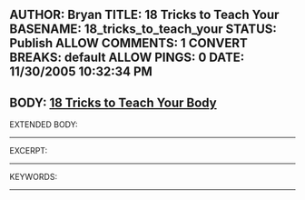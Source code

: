 AUTHOR: Bryan
TITLE: 18 Tricks to Teach Your
BASENAME: 18_tricks_to_teach_your
STATUS: Publish
ALLOW COMMENTS: 1
CONVERT BREAKS: __default__
ALLOW PINGS: 0
DATE: 11/30/2005 10:32:34 PM
-----
BODY:
<a title="18 Tricks to Teach Your Body" href="http://www.menshealth.com/cda/article.do?site=MensHealth&channel=health&category=other.diseases.ailments&conitem=98f183b403517010VgnVCM200000cee793cd____&page=1">18 Tricks to Teach Your Body</a>
-----
EXTENDED BODY:

-----
EXCERPT:

-----
KEYWORDS:

-----



